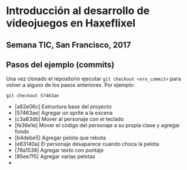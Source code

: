 # Introducción al desarrollo de videojuegos en Haxeflixel

## Semana TIC, San Francisco, 2017


## Pasos del ejemplo (commits)

Una vez clonado el repositorio ejecutar `git checkout <nro_commit>` para volver a alguno de los pasos anteriores. Por ejemplo:

```
git checkout 57463ae
```

* [a82e06c] Estructura base del proyecto
* [57463ae] Agregar un sprite a la escena
* [c3a83db] Mover al personaje con el teclado
* [fe36e1e] Mover el código del personaje a su propia clase y agregar fondo
* [b4debe5] Agregar pelota que rebota
* [e63140a] El personaje desaparece cuando choca la pelota
* [78a1538] Agregar texto con puntaje
* [85ee7f5] Agregar varias pelotas
* 
